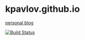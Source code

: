 # kpavlov.github.io

[personal blog](https://konstantinpavlov/net)

[![Build Status](https://travis-ci.org/kpavlov/kpavlov.github.io.svg?branch=source)](https://travis-ci.org/kpavlov/kpavlov.github.io)
